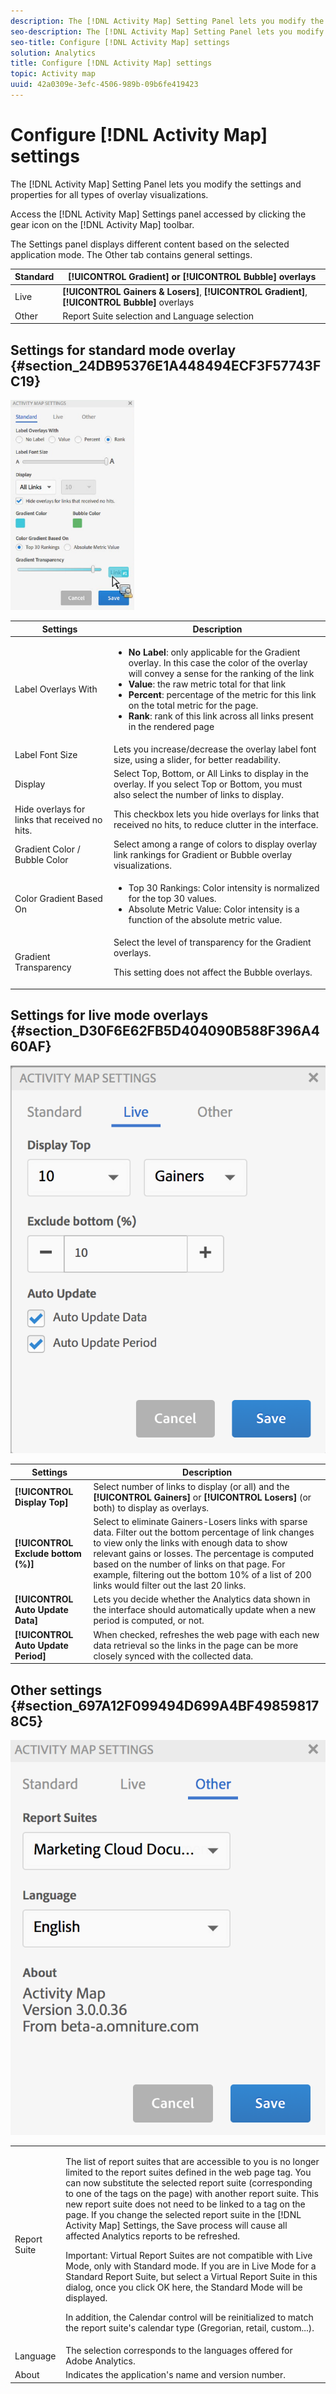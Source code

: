 ```yaml
---
description: The [!DNL Activity Map] Setting Panel lets you modify the settings and properties for all types of overlay visualizations.
seo-description: The [!DNL Activity Map] Setting Panel lets you modify the settings and properties for all types of overlay visualizations.
seo-title: Configure [!DNL Activity Map] settings
solution: Analytics
title: Configure [!DNL Activity Map] settings
topic: Activity map
uuid: 42a0309e-3efc-4506-989b-09b6fe419423
---
```


# Configure [!DNL Activity Map] settings

The [!DNL Activity Map] Setting Panel lets you modify the settings and properties for all types of overlay visualizations.

Access the [!DNL Activity Map] Settings panel accessed by clicking the gear icon on the [!DNL Activity Map] toolbar.

The Settings panel displays different content based on the selected application mode. The Other tab contains general settings. 

|  Standard  | **[!UICONTROL Gradient]** or **[!UICONTROL Bubble]** overlays  |
|---|---|
|  Live  | **[!UICONTROL Gainers & Losers]**, **[!UICONTROL Gradient]**, **[!UICONTROL Bubble]** overlays  |
|  Other  | Report Suite selection and Language selection  |

## Settings for standard mode overlay {#section_24DB95376E1A448494ECF3F57743FC19}

![](assets/settings_standard.png)

<table id="table_0244107DE6D142F2A1DA4882E0ED9826"> 
 <thead> 
  <tr> 
   <th colname="col2" class="entry"> Settings </th> 
   <th colname="col3" class="entry"> Description </th> 
  </tr> 
 </thead>
 <tbody> 
  <tr> 
   <td colname="col2"> <span class="uicontrol"> Label Overlays With</span> </td> 
   <td colname="col3"> 
    <ul id="ul_13AD02789F2D4904A35215A8FA230F3E"> 
     <li id="li_8DB71636D2074C69B0D94D3FB0CAFE28"> <b>No Label</b>: only applicable for the Gradient overlay. In this case the color of the overlay will convey a sense for the ranking of the link </li> 
     <li id="li_39C98D7EA9514C1D8731B9D21C0E73A6"> <b>Value</b>: the raw metric total for that link </li> 
     <li id="li_A5F583E45BCD4F2399398F9DCC7FE382"> <b>Percent</b>: percentage of the metric for this link on the total metric for the page. </li> 
     <li id="li_E4BF7D3B863E4B6C8E737CF29ADA9D67"> <b>Rank</b>: rank of this link across all links present in the rendered page </li> 
    </ul> </td> 
  </tr> 
  <tr> 
   <td colname="col2"> <span class="uicontrol"> Label Font Size</span> </td> 
   <td colname="col3"> Lets you increase/decrease the overlay label font size, using a slider, for better readability. </td> 
  </tr> 
  <tr> 
   <td colname="col2"> <span class="uicontrol"> Display</span> </td> 
   <td colname="col3">Select <span class="uicontrol"> Top</span>, <span class="uicontrol"> Bottom</span>, or <span class="uicontrol"> All Links</span> to display in the overlay. If you select Top or Bottom, you must also select the number of links to display. </td> 
  </tr> 
  <tr> 
   <td colname="col2"> <span class="uicontrol"> Hide overlays for links that received no hits.</span> </td> 
   <td colname="col3"> This checkbox lets you hide overlays for links that received no hits, to reduce clutter in the interface. </td> 
  </tr> 
  <tr> 
   <td colname="col2"> <span class="uicontrol"> Gradient Color / Bubble Color</span> </td> 
   <td colname="col3">Select among a range of colors to display overlay link rankings for <span class="uicontrol"> Gradient</span> or <span class="uicontrol"> Bubble</span> overlay visualizations. </td> 
  </tr> 
  <tr> 
   <td colname="col2"> <span class="uicontrol"> Color Gradient Based On</span> </td> 
   <td colname="col3"> 
    <ul id="ul_1B5C2A44A9EB465D8B8E9AD91AF79D69"> 
     <li id="li_C983CB68B90B492BB0774254292B5961"> <span class="uicontrol"> Top 30 Rankings</span>: Color intensity is normalized for the top 30 values. </li> 
     <li id="li_1E83431C8C734AB0BC82B5A66AED1189"> <span class="uicontrol"> Absolute Metric Value</span>: Color intensity is a function of the absolute metric value. </li> 
    </ul> </td> 
  </tr> 
  <tr> 
   <td colname="col2"> <span class="uicontrol"> Gradient Transparency</span> </td> 
   <td colname="col3">Select the level of transparency for the Gradient overlays. <p>This setting does not affect the Bubble overlays. </p> </td> 
  </tr> 
 </tbody> 
</table>

## Settings for live mode overlays {#section_D30F6E62FB5D404090B588F396A460AF}

![](assets/settings_live.png)

|  Settings  | Description  |
|---|---|
|  **[!UICONTROL Display Top]** |Select number of links to display (or all) and the **[!UICONTROL Gainers]** or **[!UICONTROL Losers]** (or both) to display as overlays.  |
|  **[!UICONTROL Exclude bottom (%)]** | Select to eliminate Gainers-Losers links with sparse data. Filter out the bottom percentage of link changes to view only the links with enough data to show relevant gains or losses. The percentage is computed based on the number of links on that page. For example, filtering out the bottom 10% of a list of 200 links would filter out the last 20 links.  |
|  **[!UICONTROL Auto Update Data]** | Lets you decide whether the Analytics data shown in the interface should automatically update when a new period is computed, or not.  |
|  **[!UICONTROL Auto Update Period]** | When checked, refreshes the web page with each new data retrieval so the links in the page can be more closely synced with the collected data.  |

## Other settings {#section_697A12F099494D699A4BF498598178C5}

![](assets/settings_other.png)

<table id="table_0F560236F8844FA0928CBB9C50D5ABEF"> 
 <tbody> 
  <tr> 
   <td colname="col1"> Report Suite </td> 
   <td colname="col2"> <p>The list of report suites that are accessible to you is no longer limited to the report suites defined in the web page tag. You can now substitute the selected report suite (corresponding to one of the tags on the page) with another report suite. This new report suite does not need to be linked to a tag on the page. If you change the selected report suite in the [!DNL Activity Map] Settings, the <span class="uicontrol"> Save</span> process will cause all affected Analytics reports to be refreshed. </p> <p> <p>Important: Virtual Report Suites are not compatible with Live Mode, only with Standard mode. If you are in Live Mode for a Standard Report Suite, but select a Virtual Report Suite in this dialog, once you click <span class="uicontrol"> OK</span> here, the Standard Mode will be displayed. </p> </p> <p>In addition, the Calendar control will be reinitialized to match the report suite's calendar type (Gregorian, retail, custom...). </p> </td> 
  </tr> 
  <tr> 
   <td colname="col1"> Language </td> 
   <td colname="col2"> The selection corresponds to the languages offered for Adobe Analytics. </td> 
  </tr> 
  <tr> 
   <td colname="col1"> About </td> 
   <td colname="col2"> Indicates the application's name and version number. </td> 
  </tr> 
 </tbody> 
</table>

